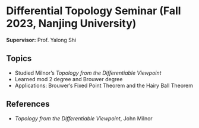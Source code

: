 # Differential Topology Seminar (Fall 2023, Nanjing University)

**Supervisor:** Prof. Yalong Shi  

## Topics
- Studied Milnor’s *Topology from the Differentiable Viewpoint*  
- Learned mod 2 degree and Brouwer degree  
- Applications: Brouwer’s Fixed Point Theorem and the Hairy Ball Theorem  

## References
- *Topology from the Differentiable Viewpoint*, John Milnor  
